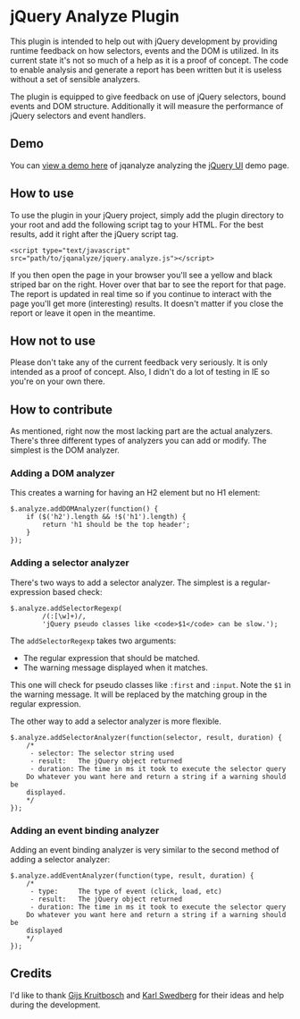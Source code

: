 # jQuery Analyze Plugin

This plugin is intended to help out with jQuery development by providing
runtime feedback on how selectors, events and the DOM is utilized. In its
current state it's not so much of a help as it is a proof of concept. The code
to enable analysis and generate a report has been written but it is useless
without a set of sensible analyzers.

The plugin is equipped to give feedback on use of jQuery selectors, bound
events and DOM structure. Additionally it will measure the performance of
jQuery selectors and event handlers.

## Demo

You can [view a demo here](http://experiments.mennovanslooten.nl/2011/jqanalyze/demos/)
of jqanalyze analyzing the [jQuery UI](http://jqueryui.com) demo page.

## How to use

To use the plugin in your jQuery project, simply add the plugin directory to
your root and add the following script tag to your HTML. For the best results,
add it right after the jQuery script tag.

    <script type="text/javascript"
    src="path/to/jqanalyze/jquery.analyze.js"></script>

If you then open the page in your browser you'll see a yellow and black striped
bar on the right. Hover over that bar to see the report for that page. The
report is updated in real time so if you continue to interact with the page
you'll get more (interesting) results. It doesn't matter if you close the
report or leave it open in the meantime.

## How not to use

Please don't take any of the current feedback very seriously. It is only
intended as a proof of concept. Also, I didn't do a lot of testing in IE so
you're on your own there.

## How to contribute

As mentioned, right now the most lacking part are the actual analyzers. There's
three different types of analyzers you can add or modify. The simplest is the
DOM analyzer.

### Adding a DOM analyzer

This creates a warning for having an H2 element but no H1
element:

    $.analyze.addDOMAnalyzer(function() {
        if ($('h2').length && !$('h1').length) {
            return 'h1 should be the top header';
        }
    });

### Adding a selector analyzer

There's two ways to add a selector analyzer. The simplest is
a regular-expression based check:

    $.analyze.addSelectorRegexp(
            /(:[\w]+)/,
            'jQuery pseudo classes like <code>$1</code> can be slow.');

The `addSelectorRegexp` takes two arguments:

 - The regular expression that should be matched.
 - The warning message displayed when it matches.
   
This one will check for pseudo classes like `:first` and `:input`. Note the `$1` in
the warning message. It will be replaced by the matching group in the regular
expression.

The other way to add a selector analyzer is more flexible.

    $.analyze.addSelectorAnalyzer(function(selector, result, duration) {
        /*
         - selector: The selector string used
         - result:   The jQuery object returned
         - duration: The time in ms it took to execute the selector query
        Do whatever you want here and return a string if a warning should be
        displayed.
        */
    });

### Adding an event binding analyzer

Adding an event binding analyzer is very similar to the second method of adding
a selector analyzer:

    $.analyze.addEventAnalyzer(function(type, result, duration) {
        /*
         - type:     The type of event (click, load, etc)
         - result:   The jQuery object returned
         - duration: The time in ms it took to execute the selector query
        Do whatever you want here and return a string if a warning should be
        displayed
        */
    });

## Credits

I'd like to thank [Gijs Kruitbosch](http://www.gijsk.com/) and [Karl
Swedberg](http://www.karlswedberg.com/) for their ideas and help during the
development.

